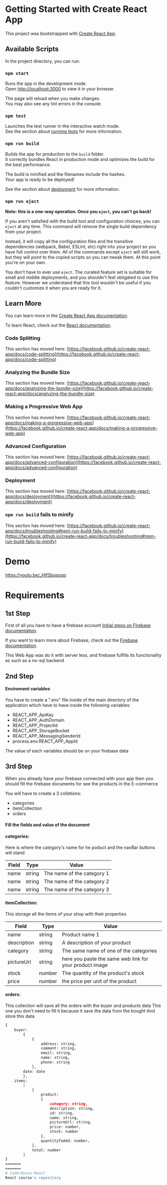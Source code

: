 
# Getting Started with Create React App

This project was bootstrapped with [Create React App](https://github.com/facebook/create-react-app).

## Available Scripts

In the project directory, you can run:

### `npm start`

Runs the app in the development mode.\
Open [http://localhost:3000](http://localhost:3000) to view it in your browser.

The page will reload when you make changes.\
You may also see any lint errors in the console.

### `npm test`

Launches the test runner in the interactive watch mode.\
See the section about [running tests](https://facebook.github.io/create-react-app/docs/running-tests) for more information.

### `npm run build`

Builds the app for production to the `build` folder.\
It correctly bundles React in production mode and optimizes the build for the best performance.

The build is minified and the filenames include the hashes.\
Your app is ready to be deployed!

See the section about [deployment](https://facebook.github.io/create-react-app/docs/deployment) for more information.

### `npm run eject`

**Note: this is a one-way operation. Once you `eject`, you can't go back!**

If you aren't satisfied with the build tool and configuration choices, you can `eject` at any time. This command will remove the single build dependency from your project.

Instead, it will copy all the configuration files and the transitive dependencies (webpack, Babel, ESLint, etc) right into your project so you have full control over them. All of the commands except `eject` will still work, but they will point to the copied scripts so you can tweak them. At this point you're on your own.

You don't have to ever use `eject`. The curated feature set is suitable for small and middle deployments, and you shouldn't feel obligated to use this feature. However we understand that this tool wouldn't be useful if you couldn't customize it when you are ready for it.

## Learn More

You can learn more in the [Create React App documentation](https://facebook.github.io/create-react-app/docs/getting-started).

To learn React, check out the [React documentation](https://reactjs.org/).

### Code Splitting

This section has moved here: [https://facebook.github.io/create-react-app/docs/code-splitting](https://facebook.github.io/create-react-app/docs/code-splitting)

### Analyzing the Bundle Size

This section has moved here: [https://facebook.github.io/create-react-app/docs/analyzing-the-bundle-size](https://facebook.github.io/create-react-app/docs/analyzing-the-bundle-size)

### Making a Progressive Web App

This section has moved here: [https://facebook.github.io/create-react-app/docs/making-a-progressive-web-app](https://facebook.github.io/create-react-app/docs/making-a-progressive-web-app)

### Advanced Configuration

This section has moved here: [https://facebook.github.io/create-react-app/docs/advanced-configuration](https://facebook.github.io/create-react-app/docs/advanced-configuration)

### Deployment

This section has moved here: [https://facebook.github.io/create-react-app/docs/deployment](https://facebook.github.io/create-react-app/docs/deployment)

### `npm run build` fails to minify

This section has moved here: [https://facebook.github.io/create-react-app/docs/troubleshooting#npm-run-build-fails-to-minify](https://facebook.github.io/create-react-app/docs/troubleshooting#npm-run-build-fails-to-minify)

# Demo

https://youtu.be/_HIfSbupoqo

# Requirements

## 1st Step
First of all you have to have a firebase account [Initial steps on Firebase documentation](https://cloud.google.com/firestore/docs/client/get-firebase). 

If you want to learn more about Firebase, check out the [Firebase documentation](https://firebase.google.com/docs?gclid=Cj0KCQjw_4-SBhCgARIsAAlegrUdeLsE-EYqQbywqvV_jvtNGdH7-JEaGxjRsrsWVktj42PZ2TWzpaoaAlr0EALw_wcB&gclsrc=aw.ds).

This Web App was do it with server less, and firebase fulfills its functionality as such as a no-sql backend

## 2nd Step

#### Enviroment variables

You have to create a ".env" file inside of the main directory of the application
which have to have inside the following variables:

- REACT_APP_ApiKey
- REACT_APP_AuthDomain
- REACT_APP_ProjectId
- REACT_APP_StorageBucket
- REACT_APP_MessagingSenderId
- process.env.REACT_APP_AppId 

The value of each variables should be on your firebase data


## 3rd Step

When you already have your firebase connected with your app then you should fill the firebase documents for see the products in the E-commerce

You will have to create a 3 colletions:
- categories
- itemCollection
- orders

#### Fill the fields and value of the document

#### categories:
Here is where the category's name for he poduct and the navBar buttons will stand

| Field | Type | Value |
| ------ | ------ | ------ |
| name | string | The name of the category 1 |
| name | string | The name of the category 2 |
| name | string | The name of the category 3 |

#### itemCollection:
This storage all the items of your shop with their properties

| Field | Type | Value |
| ------ | ------ | ------ |
| name | string | Product name 1 |
| description | string | A description of your product |
| category | string | The same name of one of the categories |
| pictureUrl | string | here you paste the same web link for your product image |
| stock | number | The quantity of the product's stock |
| price | number | the price per unit of the product |

#### orders:
This collection will save all the orders with the buyer and products data
This one you don't need to fill it because it save the data from the bought
And store this data 

```sh
{
    buyer:
        {
            {
                address: string,
                comment: string,
                email: string,
                name: string,
                phone: string
            },
        date: date
        },
    items:
        [
            {
                product:
                {
                    category: string,
                    description: string,
                    id: string,
                    name: string,
                    pictureUrl: string,
                    price: number,
                    stock: number
                },
                quantityToAdd: number,
            },
            total: number
        ]
}
=======
=======
# CoderHouse-React
React course's repository
